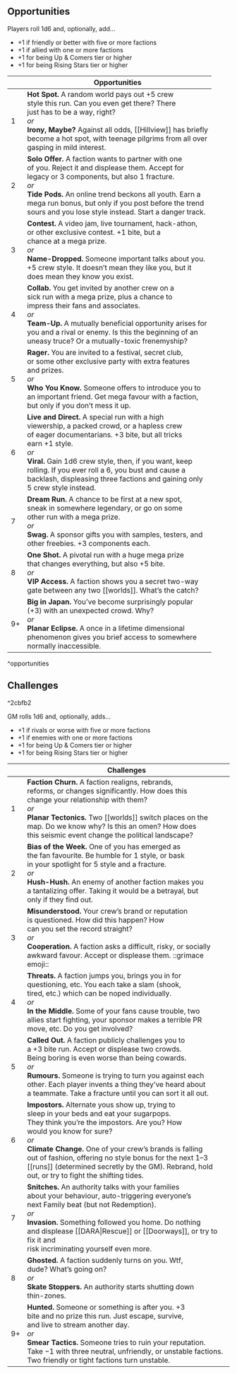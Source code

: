 ## Opportunities

Players roll 1d6 and, optionally, add...
- +1 if friendly or better with five or more factions
- +1 if allied with one or more factions
- +1 for being Up & Comers tier or higher
- +1 for being Rising Stars tier or higher

|     | Opportunities                                                                                                                                                                                                                                                                                                                                                                     |
| --- | --------------------------------------------------------------------------------------------------------------------------------------------------------------------------------------------------------------------------------------------------------------------------------------------------------------------------------------------------------------------------------- |
| 1   | **Hot Spot.** A random world pays out +5 crew<br>style this run. Can you even get there? There<br>just has to be a way, right?<br>*or*<br>**Irony, Maybe?** Against all odds, [[Hillview]] has briefly<br>become a hot spot, with teenage pilgrims from all over<br>gasping in mild interest.                                                                                     |
| 2   | **Solo Offer.** A faction wants to partner with one<br>of you. Reject it and displease them. Accept for<br>legacy or 3 components, but also 1 fracture.<br>*or*<br>**Tide Pods.** An online trend beckons all youth. Earn a<br>mega run bonus, but only if you post before the trend<br>sours and you lose style instead. Start a danger track.                                   |
| 3   | **Contest.** A video jam, live tournament, hack-athon,<br>or other exclusive contest. +1 bite, but a<br>chance at a mega prize.<br>*or*<br>**Name-Dropped.** Someone important talks about you.<br>+5 crew style. It doesn’t mean they like you, but it<br>does mean they know you exist.                                                                                         |
| 4   | **Collab.** You get invited by another crew on a<br>sick run with a mega prize, plus a chance to<br>impress their fans and associates.<br>*or*<br>**Team-Up.** A mutually beneficial opportunity arises for<br>you and a rival or enemy. Is this the beginning of an<br>uneasy truce? Or a mutually-toxic frenemyship?                                                            |
| 5   | **Rager.** You are invited to a festival, secret club,<br>or some other exclusive party with extra features<br>and prizes.<br>*or*<br>**Who You Know.** Someone offers to introduce you to<br>an important friend. Get mega favour with a faction,<br>but only if you don’t mess it up.                                                                                           |
| 6   | **Live and Direct.** A special run with a high<br>viewership, a packed crowd, or a hapless crew<br>of eager documentarians. +3 bite, but all tricks<br>earn +1 style.<br>*or*<br>**Viral.** Gain 1d6 crew style, then, if you want, keep<br>rolling. If you ever roll a 6, you bust and cause a<br>backlash, displeasing three factions and gaining only<br>5 crew style instead. |
| 7   | **Dream Run.** A chance to be first at a new spot,<br>sneak in somewhere legendary, or go on some<br>other run with a mega prize.<br>*or*<br>**Swag.** A sponsor gifts you with samples, testers, and<br>other freebies. +3 components each.                                                                                                                                      |
| 8   | **One Shot.** A pivotal run with a huge mega prize<br>that changes everything, but also +5 bite. <br>*or*<br>**VIP Access.** A faction shows you a secret two-way<br>gate between any two [[worlds]]. What’s the catch?                                                                                                                                                               |
| 9+  | **Big in Japan.** You’ve become surprisingly popular<br>(+3) with an unexpected crowd. Why? <br>*or*<br>**Planar Eclipse.** A once in a lifetime dimensional<br>phenomenon gives you brief access to somewhere<br>normally inaccessible.                                                                                                                                          |
^opportunities

## Challenges
^2cbfb2

GM rolls 1d6 and, optionally, adds...
- +1 if rivals or worse with five or more factions
- +1 if enemies with one or more factions
- +1 for being Up & Comers tier or higher
- +1 for being Rising Stars tier or higher

|     | Challenges                                                                                                                                                                                                                                                                                                                                                                                                         |
| --- | ------------------------------------------------------------------------------------------------------------------------------------------------------------------------------------------------------------------------------------------------------------------------------------------------------------------------------------------------------------------------------------------------------------------ |
| 1   | **Faction Churn.** A faction realigns, rebrands,<br>reforms, or changes significantly. How does this<br>change your relationship with them?<br>*or*<br>**Planar Tectonics.** Two [[worlds]] switch places on the<br>map. Do we know why? Is this an omen? How does<br>this seismic event change the political landscape?                                                                                           |
| 2   | **Bias of the Week.** One of you has emerged as<br>the fan favourite. Be humble for 1 style, or bask<br>in your spotlight for 5 style and a fracture.<br>*or*<br>**Hush-Hush.** An enemy of another faction makes you<br>a tantalizing offer. Taking it would be a betrayal, but<br>only if they find out.                                                                                                         |
| 3   | **Misunderstood.** Your crew’s brand or reputation<br>is questioned. How did this happen? How<br>can you set the record straight?<br>*or*<br>**Cooperation.** A faction asks a difficult, risky, or socially<br>awkward favour. Accept or displease them. ::grimace<br>emoji::                                                                                                                                     |
| 4   | **Threats.** A faction jumps you, brings you in for<br>questioning, etc. You each take a slam (shook,<br>tired, etc.) which can be noped individually.<br>*or*<br>**In the Middle.** Some of your fans cause trouble, two<br>allies start fighting, your sponsor makes a terrible PR<br>move, etc. Do you get involved?                                                                                            |
| 5   | **Called Out.** A faction publicly challenges you to<br>a +3 bite run. Accept or displease two crowds.<br>Being boring is even worse than being cowards.<br>*or*<br>**Rumours.** Someone is trying to turn you against each<br>other. Each player invents a thing they’ve heard about<br>a teammate. Take a fracture until you can sort it all out.                                                                |
| 6   | **Impostors.** Alternate yous show up, trying to<br>sleep in your beds and eat your sugarpops.<br>They think you’re the impostors. Are you? How<br>would you know for sure?<br>*or*<br>**Climate Change.** One of your crew’s brands is falling<br>out of fashion, offering no style bonus for the next 1–3<br>[[runs]] (determined secretly by the GM). Rebrand, hold<br>out, or try to fight the shifting tides. |
| 7   | **Snitches.** An authority talks with your families<br>about your behaviour, auto-triggering everyone’s<br>next Family beat (but not Redemption).<br>*or*<br>**Invasion.** Something followed you home. Do nothing<br>and displease [[DARA\|Rescue]] or [[Doorways]], or try to fix it and<br>risk incriminating yourself even more.                                                                               |
| 8   | **Ghosted.** A faction suddenly turns on you. Wtf,<br>dude? What’s going on?<br>*or*<br>**Skate Stoppers.** An authority starts shutting down<br>thin-zones.                                                                                                                                                                                                                                                       |
| 9+  | **Hunted.** Someone or something is after you. +3<br>bite and no prize this run. Just escape, survive,<br>and live to stream another day.<br>*or*<br>**Smear Tactics.** Someone tries to ruin your reputation.<br>Take −1 with three neutral, unfriendly, or unstable factions.<br>Two friendly or tight factions turn unstable.                                                                                   |
